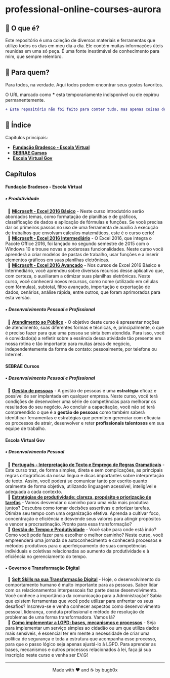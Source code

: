 # professional-online-courses-aurora

## :notebook_with_decorative_cover:&nbsp;O que é?

Este repositório é uma coleção de diversos materiais e ferramentas que utilizo todos os dias em meu dia a dia. Ele contém muitas informações úteis reunidas em uma só peça.  É uma fonte inestimável de conhecimento para mim, que sempre relembro.

## :restroom:&nbsp;Para quem?

Para todos, na verdade. Aqui todos podem encontrar seus gostos favoritos.

O URL marcado como **\*** está temporariamente indisponível ou ele expirou permanentemente.

```diff
+ Este repositório não foi feito para conter tudo, mas apenas coisas de boa qualidade.
```

## :seedling: Índice

Capítulos principais:

- [**Fundação Bradesco - Escola Virtual**](#Fundação-Bradesco---Escola-Virtual)
- [**SEBRAE Cursos**](#Sebrae-Cursos)
- [**Escola Virtual Gov**](#Escola-Virtual-Gov)

## Capítulos

#### Fundação Bradesco - Escola Virtual

##### :black_small_square: Produtividade

<p>
&nbsp;&nbsp;🔸️ <a href="https://www.ev.org.br/cursos/microsoft-excel-2016-basico"><b>Microsoft - Excel 2016 Básico</b></a> - Neste curso introdutório serão abordados temas, como formatação de planilhas e de gráficos, classificação de dados e aplicação de fórmulas e funções. Se você precisa dar os primeiros passos no uso de uma ferramenta de auxílio à execução de trabalhos que envolvam cálculos matemáticos, este é o curso certo!<br>
&nbsp;&nbsp;🔸 <a href="https://www.ev.org.br/cursos/microsoft-excel-2016-intermediario"><b>Microsoft - Excel 2016 Intermediário</b></a> - O Excel 2016, que integra o Pacote Office 2016, foi lançado no segundo semestre de 2015 com o Windows 10 e trouxe novas e poderosas funcionalidades. Neste curso você aprenderá a criar modelos de pastas de trabalho, usar funções e a inserir elementos gráficos em suas planilhas eletrônicas.<br>
&nbsp;&nbsp;🔸️ <a href="https://www.ev.org.br/cursos/microsoft-excel-2016-avancado"><b>Microsoft - Excel 2016 Avançado</b></a> - Nos cursos de Excel 2016 Básico e Intermediário, você aprendeu sobre diversos recursos desse aplicativo que, com certeza, o auxiliaram a otimizar suas planilhas eletrônicas. Neste curso, você conhecerá novos recursos, como nome (utilizado em células com fórmulas), subtotal, filtro avançado, importação e exportação de dados, cenários, análise rápida, entre outros, que foram aprimorados para esta versão.<br>
</p>

##### :black_small_square: Desenvolvimento Pessoal e Profissional

<p>
&nbsp;&nbsp;🔸 <a href="https://www.ev.org.br/cursos/atendimento-ao-publico"><b>Atendimento ao Público</b></a> - O objetivo deste curso é apresentar noções de atendimento, suas diferentes formas e técnicas, e, principalmente, o que é preciso fazer para que uma pessoa se sinta bem atendida. Para isso, você é convidado(a) a refletir sobre a essência dessa atividade tão presente em nossa rotina e tão importante para muitas áreas de negócio, independentemente da forma de contato: pessoalmente, por telefone ou Internet.<br>
</p>

#### SEBRAE Cursos

##### :black_small_square: Desenvolvimento Pessoal e Profissional

<p>
&nbsp;&nbsp;🔸 <a href="https://sebrae.com.br/sites/PortalSebrae/cursosonline/gestao-de-pessoas,eda0b8a6a28bb610VgnVCM1000004c00210aRCRD"><b>Gestão de pessoas</b></a> - A gestão de pessoas é uma <b>estratégia</b> eficaz e possível de ser implantada em qualquer empresa. Neste curso, você terá condições de desenvolver uma série de competências para melhorar os resultados do seu negócio. Ao concluir a capacitação, você não só terá compreendido o que é a <b>gestão de pessoas</b> como também saberá identificar ferramentas e estratégias que permitem gerenciar com eficácia os processos de atrair, desenvolver e reter <b>profissionais talentosos</b> em sua equipe de trabalho.<br>
</p>

#### Escola Virtual Gov

##### :black_small_square: Desenvolvimento Pessoal

<p>
&nbsp;&nbsp;🔸 <a href="https://www.escolavirtual.gov.br/curso/477"><b>Português - Interpretação de Texto e Emprego de Regras Gramaticais</b></a> - Este curso traz, de forma simples, direta e sem complicações, as principais regras ortográficas da nossa língua e dicas importantes sobre interpretação de texto. Assim, você poderá se comunicar tanto por escrito quanto oralmente de forma objetiva, utilizando linguagem acessível, inteligível e adequada a cada contexto.<br>
&nbsp;&nbsp;🔸 <a href="https://www.escolavirtual.gov.br/curso/444"><b>Estratégias de produtividade: clareza, propósito e priorização de tarefas</b></a> - Vamos desvendar o caminho para uma vida mais produtiva juntos? Descubra como tomar decisões assertivas e priorizar tarefas. Otimize seu tempo com uma organização efetiva. Aprenda a cultivar foco, concentração e eficiência e desvende seus valores para atingir propósitos e vencer a procrastinação. Pronto para essa transformação?<br>
&nbsp;&nbsp;🔸 <a href="https://www.escolavirtual.gov.br/curso/468"><b>Gestão de Tempo e Produtividade</b></a> - Você sabe para onde está indo? Como você pode fazer para escolher o melhor caminho? Neste curso, você empreenderá uma jornada de autoconhecimento e conhecerá processos e métodos produtivos para o aperfeiçoamento de suas competências individuais e coletivas relacionadas ao aumento da produtividade e à eficiência no gerenciamento do tempo.
</p>

#### :black_small_square: Governo e Transformação Digital

<p>
&nbsp;&nbsp;🔸 <a href="https://www.escolavirtual.gov.br/curso/812"><b>Soft Skills na sua Transformação Digital</b></a> - Hoje, o desenvolvimento do comportamento humano é muito importante para as pessoas. Saber lidar com os relacionamentos interpessoais faz parte desse desenvolvimento. Você conhece a importância da comunicação para a Administração? Sabia que existem ferramentas que você pode utilizar para enfrentar os seus desafios? Inscreva-se e venha conhecer aspectos como desenvolvimento pessoal, liderança, conduta profissional e método de resolução de problemas de uma forma transformadora. Vamos lá?<br>
&nbsp;&nbsp;🔸 <a href="https://www.escolavirtual.gov.br/curso/529"><b>Como implementar a LGPD: bases, mecanismos e processos</b></a> - Seja para implementar um serviço simples ao cidadão ou um que utiliza dados mais sensíveis, é essencial ter em mente a necessidade de criar uma política de segurança e toda a estrutura que acompanha esse processo, para que o passo lógico seja apenas ajustá-lo à LGPD. Para aprender as bases, mecanismos e outros processos relacionados à lei, faça já sua inscrição neste curso e venha ser EV.G!
</p>

---

<p align="center">Made with ❤ and ☕ by bugb0x</p>
